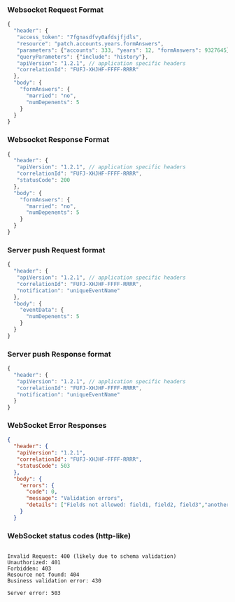 ### Websocket Request Format

```javascript
{
  "header": {
   "access_token": "7fgnasdfvy0afdsjfjdls",
   "resource": "patch.accounts.years.formAnswers",
   "parameters": {"accounts": 333, "years": 12, "formAnswers": 9327645},
   "queryParameters": {"include": "history"},
   "apiVersion": "1.2.1", // application specific headers
   "correlationId": "FUFJ-XHJHF-FFFF-RRRR"
  },
  "body": {
    "formAnswers": {
      "married": "no",
      "numDepenents": 5
    }
  }
}
```

### Websocket Response Format

```javascript
{
  "header": {
   "apiVersion": "1.2.1", // application specific headers
   "correlationId": "FUFJ-XHJHF-FFFF-RRRR",
   "statusCode": 200
  },
  "body": {
    "formAnswers": {
      "married": "no",
      "numDepenents": 5
    }
  }
}
```

### Server push Request format

```javascript
{
  "header": {
   "apiVersion": "1.2.1", // application specific headers
   "correlationId": "FUFJ-XHJHF-FFFF-RRRR",
   "notification": "uniqueEventName"
  },
  "body": {
    "eventData": {
      "numDepenents": 5
    }
  }
}
```

### Server push Response format

```javascript
{
  "header": {
   "apiVersion": "1.2.1", // application specific headers
   "correlationId": "FUFJ-XHJHF-FFFF-RRRR",
   "notification": "uniqueEventName"
  }
}
```


### WebSocket Error Responses
```json
{
  "header": {
   "apiVersion": "1.2.1", 
   "correlationId": "FUFJ-XHJHF-FFFF-RRRR",
   "statusCode": 503
  },
  "body": {
    "errors": {
      "code": 0,
      "message": "Validation errors",
      "details": ["Fields not allowed: field1, field2, field3","another error"]
    }
  }
```

### WebSocket status codes (http-like)

```

Invalid Request: 400 (likely due to schema validation)
Unauthorized: 401
Forbidden: 403
Resource not found: 404
Business validation error: 430

Server error: 503

```


